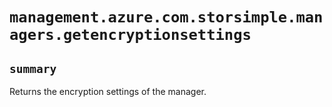 # `management.azure.com.storsimple.managers.getencryptionsettings`

## `summary`
Returns the encryption settings of the manager.


